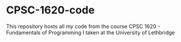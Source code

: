 # CPSC-1620-code

This repository hosts all my code from the course CPSC 1620 - Fundamentals of Programming I taken at the University of Lethbridge 
